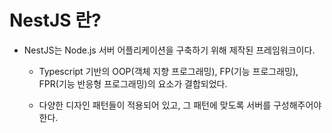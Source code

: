 # NestJS 란?

- NestJS는 Node.js 서버 어플리케이션을 구축하기 위해 제작된 프레임워크이다.

    - Typescript 기반의 OOP(객체 지향 프로그래밍), FP(기능 프로그래밍), FPR(기능 반응형 프로그래밍)의 요소가 결합되었다.

    - 다양한 디자인 패턴들이 적용되어 있고, 그 패턴에 맞도록 서버를 구성해주어야 한다.



